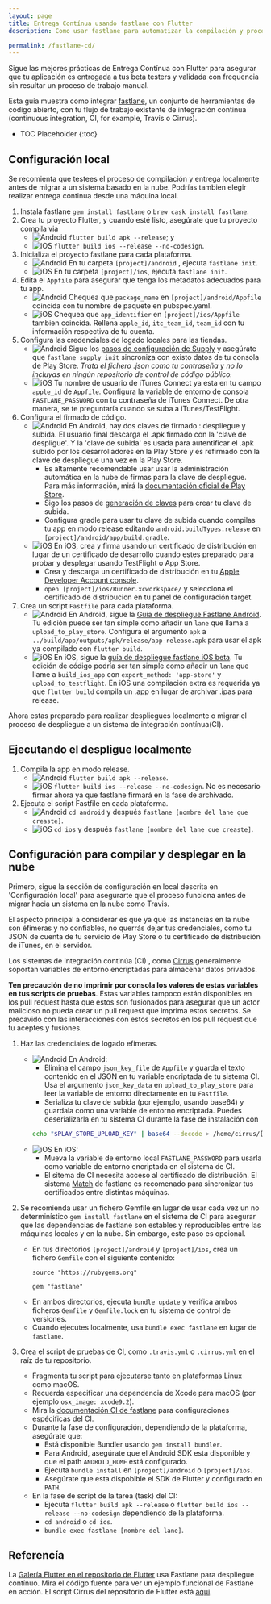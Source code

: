 ```yaml
---
layout: page
title: Entrega Contínua usando fastlane con Flutter
description: Como usar fastlane para automatizar la compilación y proceso de release de tu aplicación Flutter.

permalink: /fastlane-cd/
---
```


Sigue las mejores prácticas de Entrega Contínua con Flutter para asegurar que tu 
aplicación es entregada a tus beta testers y validada con frequencia sin resultar un 
proceso de trabajo manual.

Esta guía muestra como integrar [fastlane](https://docs.fastlane.tools/), un conjunto 
de herramientas de código abierto, con tu flujo de trabajo existente de integración continua 
(continuous integration, CI, for example, Travis o Cirrus).

* TOC Placeholder
{:toc}

## Configuración local

Se recomienta que testees el proceso de compilación y entrega localmente antes de migrar 
a un sistema basado en la nube. Podrías tambien elegir realizar entrega continua desde 
una máquina local.

1. Instala fastlane `gem install fastlane` o `brew cask install fastlane`.
1. Crea tu proyecto Flutter, y cuando esté listo, asegúrate que tu proyecto compila via
    * ![Android](/images/fastlane-cd/android.png) `flutter build apk --release`; y
    * ![iOS](/images/fastlane-cd/ios.png) `flutter build ios --release --no-codesign`.
1. Inicializa el proyecto fastlane para cada plataforma.
    * ![Android](/images/fastlane-cd/android.png) En tu carpeta `[project]/android`
    , ejecuta `fastlane init`.
    * ![iOS](/images/fastlane-cd/ios.png) En tu carpeta `[project]/ios`,
    ejecuta `fastlane init`.
1. Edita el `Appfile` para asegurar que tenga los metadatos adecuados para tu app.
    * ![Android](/images/fastlane-cd/android.png) Chequea que `package_name` en
    `[project]/android/Appfile` coincida con tu nombre de paquete en pubspec.yaml.
    * ![iOS](/images/fastlane-cd/ios.png) Chequea que `app_identifier` en
    `[project]/ios/Appfile` tambien coincida. Rellena `apple_id`, `itc_team_id`,
    `team_id` con tu información respectiva de tu cuenta.
1. Configura las credenciales de logado locales para las tiendas.
    * ![Android](/images/fastlane-cd/android.png) Sigue los [pasos de configuración de Supply](https://docs.fastlane.tools/getting-started/android/setup/#setting-up-supply)
    y asegúrate que `fastlane supply init` sincroniza con existo datos de tu consola de 
    Play Store. _Trata el fichero .json como tu contraseña y no lo incluyas en ningún 
    repositorio de control de código público._
    * ![iOS](/images/fastlane-cd/ios.png) Tu nombre de usuario de iTunes Connect ya esta en 
    tu campo `apple_id` de `Appfile`. Configura la variable de entorno de consola `FASTLANE_PASSWORD` 
    con tu contraseña de iTunes Connect. De otra manera, se te preguntaría cuando 
    se suba a iTunes/TestFlight.
1. Configura el firmado de código.
    * ![Android](/images/fastlane-cd/android.png) En Android, hay dos claves de firmado 
    : despliegue y subida. El usuario final descarga el .apk firmado con la 
    'clave de despligue'. Y la 'clave de subida' es usada para autentificar el .apk
    subido por los desarrolladores en la Play Store y es refirmado con la clave de despliegue 
    una vez en la Play Store.
        * Es altamente recomendable usar usar la administración automática en la nube de firmas 
        para la clave de despliegue. Para más información, mirá la [documentación oficial de Play Store](https://support.google.com/googleplay/android-developer/answer/7384423?hl=en).
        * Sigo los pasos de [generación de claves](https://developer.android.com/studio/publish/app-signing#sign-apk)
        para crear tu clave de subida.
        * Configura gradle para usar tu clave de subida cuando compilas tu app en modo 
        release editando `android.buildTypes.release` en
        `[project]/android/app/build.gradle`.
    * ![iOS](/images/fastlane-cd/ios.png) En iOS, crea y firma usando un 
    certificado de distribución en lugar de un certificado de desarrollo cuando estes 
    preparado para probar y desplegar usando TestFlight o App Store.
        * Crea y descarga un certificado de distribución en tu [Apple Developer Account console](https://developer.apple.com/account/ios/certificate/).
        * `open [project]/ios/Runner.xcworkspace/` y selecciona el certificado de 
        distribucion en tu panel de configuración target.
1. Crea un script `Fastfile` para cada plataforma.
    * ![Android](/images/fastlane-cd/android.png) En Android, sigue la 
    [Guía de despliegue Fastlane Android](https://docs.fastlane.tools/getting-started/android/beta-deployment/).
    Tu edición puede ser tan simple como añadir un `lane` que llama a `upload_to_play_store`.
    Configura el argumento `apk` a `../build/app/outputs/apk/release/app-release.apk`
    para usar el apk ya compilado con `flutter build`.
    * ![iOS](/images/fastlane-cd/ios.png) En iOS, sigue la [guía de despliegue fastlane iOS beta](https://docs.fastlane.tools/getting-started/ios/beta-deployment/).
    Tu edición de código podría ser tan simple como añadir un `lane` que llame a `build_ios_app` con 
    `export_method: 'app-store'` y `upload_to_testflight`. En iOS una compilación extra
    es requerida ya que `flutter build` compila un .app en lugar de archivar 
    .ipas para release.

Ahora estas preparado para realizar despliegues localmente o migrar el proceso de 
despliegue a un sistema de integración contínua(CI).

## Ejecutando el despligue localmente

1. Compila la app en modo release.
    * ![Android](/images/fastlane-cd/android.png) `flutter build apk --release`.
    * ![iOS](/images/fastlane-cd/ios.png) `flutter build ios --release --no-codesign`.
    No es necesario firmar ahora ya que fastlane firmará en la fase de archivado.
1. Ejecuta el script Fastfile en cada plataforma.
    * ![Android](/images/fastlane-cd/android.png) `cd android` y después
    `fastlane [nombre del lane que creaste]`.
    * ![iOS](/images/fastlane-cd/ios.png) `cd ios` y después
    `fastlane [nombre del lane que creaste]`.

## Configuración para compilar y desplegar en la nube

Primero, sigue la sección de configuración en local descrita en 'Configuración local' para 
asegurarte que el proceso funciona antes de migrar hacia un sistema en la nube como Travis.

El aspecto principal a considerar es que ya que las instancias en la nube son éfimeras 
y no confiables, no querrás dejar tus credenciales, como tu JSON de cuenta de tu servicio de 
Play Store o tu certificado de distribución de iTunes, en el servidor.

Los sistemas de integración continúa (CI) , como 
[Cirrus](https://cirrus-ci.org/guide/writing-tasks/#encrypted-variables)
generalmente soportan variables de entorno encriptadas para almacenar datos 
privados.

**Ten precaución de no imprimir por consola los valores de estas variables en tus scripts de 
pruebas**. Estas variables tampoco están disponibles en los pull request hasta que 
estos son fusionados para asegurar que un actor malicioso no pueda crear un pull
request que imprima estos secretos. Se precavido con las interacciones con estos 
secretos en los pull request que tu aceptes y fusiones.

1. Haz las credenciales de logado efímeras.
    * ![Android](/images/fastlane-cd/android.png) En Android:
        * Elimina el campo `json_key_file` de `Appfile` y guarda el texto contenido 
        en el JSON en tu variable encriptada de tu sistema CI. Usa el argumento 
        `json_key_data` en `upload_to_play_store` para leer la variable 
        de entorno directamente en tu `Fastfile`.
        * Serializa tu clave de subida (por ejemplo, usando base64) y guardala como 
        una variable de entorno encriptada. Puedes deserializarla en tu sistema 
        CI durante la fase de instalación con 
        ```bash
        echo "$PLAY_STORE_UPLOAD_KEY" | base64 --decode > /home/cirrus/[directorio # y nombre de fichero  especificado en tu gradle].keystore
        ```
    * ![iOS](/images/fastlane-cd/ios.png) En iOS:
        * Mueva la variable de entorno local `FASTLANE_PASSWORD` para usarla 
        como variable de entorno encriptada en el sistema de CI.
        * El sitema de CI necesita acceso al certificado de distribución. El sistema 
        [Match](https://docs.fastlane.tools/actions/match/) de fastlane es 
        recomenado para sincronizar tus certificados entre distintas máquinas.

2. Se recomienda usar un fichero Gemfile en lugar de usar cada vez un no determinístico 
`gem install fastlane` en el sistema de CI para asegurar que las dependencias de fastlane
son estables y reproducibles entre las máquinas locales y en la nube. Sin embargo, este paso es opcional.
    * En tus directorios `[project]/android` y `[project]/ios`, crea un fichero
    `Gemfile` con el siguiente contenido:
      ```
      source "https://rubygems.org"

      gem "fastlane"
      ```
    * En ambos directorios, ejecuta `bundle update` y verifica ambos ficheros `Gemfile` y
    `Gemfile.lock` en tu sistema de control de versiones.
    * Cuando ejecutes localmente, usa `bundle exec fastlane` en lugar de `fastlane`.

3. Crea el script de pruebas de CI, como `.travis.yml` o `.cirrus.yml` en el raíz
de tu repositorio.
    * Fragmenta tu script para ejecutarse tanto en plataformas Linux como macOS.
    * Recuerda especificar una dependencia de Xcode para macOS (por ejemplo
    `osx_image: xcode9.2`).
    * Mira la [documentación CI de fastlane](https://flutter.io/fastlane-cd/)
    para configuraciones espécificas del CI.
    * Durante la fase de configuración, dependiendo de la plataforma, asegúrate que:
         * Está disponible Bundler usando `gem install bundler`.
         * Para Android, asegúrate que el Android SDK esta disponible y que el path `ANDROID_HOME` está configurado.
         * Ejecuta `bundle install` en `[project]/android` o `[project]/ios`.
         * Asegúrate que esta dispobible el SDK de Flutter y configurado en `PATH`.
    * En la fase de script de la tarea (task) del CI:
         * Ejecuta `flutter build apk --release` o `flutter build ios --release --no-codesign` dependiendo de la plataforma.
         * `cd android` o `cd ios`.
         * `bundle exec fastlane [nombre del lane]`.

## Referencía

La [Galería Flutter en el repositorio de Flutter](https://github.com/flutter/flutter/tree/master/examples/flutter_gallery)
usa Fastlane para despliegue contínuo. Mira el código fuente para ver un ejemplo 
funcional de Fastlane en acción. El script Cirrus del repositorio de Flutter está 
[aquí](https://github.com/flutter/flutter/blob/master/.cirrus.yml).
